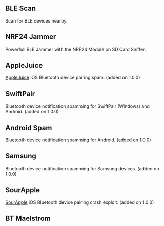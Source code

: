## BLE Scan
Scan for BLE devices nearby.

## NRF24 Jammer
Powerfull BLE Jammer with the NRF24 Module on SD Card Sniffer.

## AppleJuice
[AppleJuice](https://github.com/ECTO-1A/AppleJuice) iOS Bluetooth device pairing spam. (added on 1.0.0)

## SwiftPair
Bluetooth device notification spamming for SwiftPair (Windows) and Android. (added on 1.0.0)

## Android Spam
Bluetooth device notification spamming for Android. (added on 1.0.0)

## Samsung
Bluetooth device notification spamming for Samsung devices. (added on 1.0.0)

## SourApple
[SourApple](https://github.com/RapierXbox/ESP32-Sour-Apple) iOS Bluetooth device pairing crash exploit. (added on 1.0.0)

## BT Maelstrom

